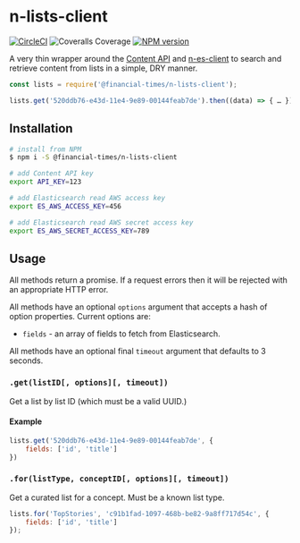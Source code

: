 # n-lists-client

[![CircleCI](https://img.shields.io/circleci/project/github/Financial-Times/n-lists-client/master.svg)](https://circleci.com/gh/Financial-Times/n-lists-client) ![Coveralls Coverage](https://img.shields.io/coveralls/github/Financial-Times/n-lists-client/master.svg) [![NPM version](https://img.shields.io/npm/v/@financial-times/n-lists-client.svg)](https://www.npmjs.com/package/@financial-times/n-lists-client)

A very thin wrapper around the [Content API][1] and [n-es-client][2] to search and retrieve content from lists in a simple, DRY manner.

```js
const lists = require('@financial-times/n-lists-client');

lists.get('520ddb76-e43d-11e4-9e89-00144feab7de').then((data) => { … });
```

## Installation

```sh
# install from NPM
$ npm i -S @financial-times/n-lists-client

# add Content API key
export API_KEY=123

# add Elasticsearch read AWS access key
export ES_AWS_ACCESS_KEY=456

# add Elasticsearch read AWS secret access key
export ES_AWS_SECRET_ACCESS_KEY=789
```

## Usage

All methods return a promise. If a request errors then it will be rejected with an appropriate HTTP error.

All methods have an optional `options` argument that accepts a hash of option properties. Current options are:

- `fields` - an array of fields to fetch from Elasticsearch.

All methods have an optional final `timeout` argument that defaults to 3 seconds.

### `.get(listID[, options][, timeout])`

Get a list by list ID (which must be a valid UUID.)

#### Example

```js
lists.get('520ddb76-e43d-11e4-9e89-00144feab7de', {
    fields: ['id', 'title']
})
```

### `.for(listType, conceptID[, options][, timeout])`

Get a curated list for a concept. Must be a known list type.

```js
lists.for('TopStories', 'c91b1fad-1097-468b-be82-9a8ff717d54c', {
    fields: ['id', 'title']
});
```

[1]: https://developer.ft.com/
[2]: https://github.com/Financial-Times/n-es-client
